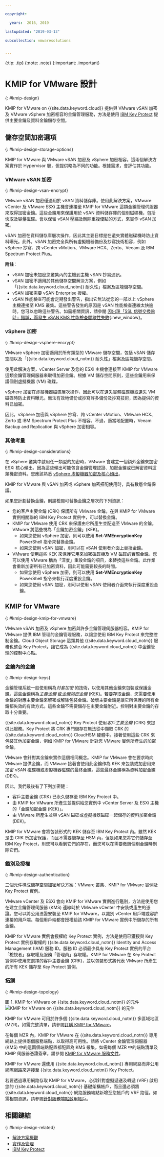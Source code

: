```yaml
---

copyright:

  years:  2016, 2019

lastupdated: "2019-03-13"

subcollection: vmwaresolutions


---
```


{:tip: .tip}
{:note: .note}
{:important: .important}

# KMIP for VMware 設計
{: #kmip-design}

KMIP for VMware on {{site.data.keyword.cloud}} 提供與 VMware vSAN 加密及 VMware vSphere 加密相容的金鑰管理服務，方法是使用 [IBM Key Protect](/docs/services/key-protect?topic=key-protect-getting-started-tutorial) 提供主要金鑰及資料金鑰儲存空間。

## 儲存空間加密選項
{: #kmip-design-storage-options}

KMIP for VMware 與 VMware vSAN 加密及 vSphere 加密相容。這兩個解決方案實作於 Hypervisor 層，但提供略為不同的功能。根據需求，會評估其功能。

### VMware vSAN 加密
{: #kmip-design-vsan-encrypt}

VMware vSAN 加密僅適用於 vSAN 資料儲存庫。使用此解決方案，VMware vCenter 及 VMware ESXi 主機會連接至 KMIP for VMware 這類金鑰管理伺服器來取得加密金鑰。這些金鑰用來保護用於 vSAN 資料儲存庫的個別磁碟機，包括快取及容量磁碟。會以保留 vSAN 壓縮及刪除重複優點的方式，來實作 vSAN 加密。

vSAN 加密在資料儲存庫層次操作，因此其主要目標是在遺失實體磁碟機時防止資料曝光。此外，vSAN 加密完全與所有虛擬機器備份及抄寫技術相容，例如 vSphere 抄寫、跨 vCenter vMotion、VMware HCX、Zerto、Veeam 及 IBM Spectrum Protect Plus。

**附註**：
* vSAN 加密未加密您叢集內的主機到主機 vSAN 抄寫通訊。
* vSAN 加密不適用於其他儲存空間解決方案，例如「{{site.data.keyword.cloud_notm}} 耐久性」檔案及區塊儲存空間。
* vSAN 加密需要 vSAN Enterprise 授權。
* vSAN 性能檢查可能會定期發出警告，指出它無法從您的一部以上 vSphere 主機連接至 KMS 叢集。這些警告發生的原因是 vSAN 性能檢查連線太快逾時。您可以忽略這些警告。如需相關資訊，請參閱 [因出現「SSL 信號交換逾時」錯誤，而發生 vSAN KMS 性能檢查間歇性失敗](https://kb.vmware.com/s/article/67115){:new_window}。

### vSphere 加密
{: #kmip-design-vsphere-encrypt}

VMware vSphere 加密適用於所有類型的 VMware 儲存空間，包括 vSAN 儲存空間以及「{{site.data.keyword.cloud_notm}} 耐久性」檔案及區塊儲存空間。

使用此解決方案，vCenter Server 及您的 ESXi 主機會連接至 KMIP for VMware 這類金鑰管理伺服器來取得加密金鑰。根據 VM 儲存空間原則，這些金鑰用來保護個別虛擬機器 (VM) 磁碟。

vSphere 加密在虛擬機器磁碟層次操作，因此可以在遺失實體磁碟機或遺失 VM 磁碟時防止資料曝光。無法有效地備份或抄寫許多備份及抄寫技術，因為提供的資料已加密。

因此，vSphere 加密與 vSphere 抄寫、跨 vCenter vMotion、VMware HCX、Zerto 或 IBM Spectrum Protect Plus 不相容。不過，適當地配置時，Veeam Backup and Replication 與 vSphere 加密相容。

### 其他考量
{: #kmip-design-considerations}

在 vSphere 叢集中啟用任一類型的加密時，VMware 會建立一個額外金鑰來加密 ESXi 核心傾出，因為這些傾出可能包含金鑰管理認證、加密金鑰或已解密資料這類機密資料。您應該熟悉 [vSphere 虛擬機器加密及核心傾出](https://docs.vmware.com/en/VMware-vSphere/6.5/com.vmware.vsphere.security.doc/GUID-63728E8B-810D-418B-B1AA-6A0A2F92AABE.html)。

KMIP for VMware 與 vSAN 加密或 vSphere 加密搭配使用時，具有數層金鑰保護。

如果您計劃替換金鑰，則請檢閱可替換金鑰之層次的下列資訊：
* 您的客戶主要金鑰 (CRK) 保護所有 VMware 金鑰。在與 KMIP for VMware 實例相關聯的 IBM Key Protect 實例中，可以替換金鑰。
* KMIP for VMware 使用 CRK 來保護由它所產生並配送至 VMware 的金鑰。VMware 將這些視為「金鑰加密金鑰」(KEK)。
  * 如果您使用 vSphere 加密，則可以使用 **Set-VMEncryptionKey** PowerShell 指令來替換金鑰。
  * 如果您使用 vSAN 加密，則可以在 vSAN 使用者介面上替換金鑰。
* VMware 使用這些 KEK 來保護它用來加密磁碟機及 VM 磁碟的實際金鑰。您可以使用 VMware 稱為「深度」重設金鑰的項目，來替換這些金鑰。此作業會重新加密所有已加密資料，因此可能需要較長的時間。
  * 如果您使用 vSphere 加密，則可以使用 **Set-VMEncryptionKey** PowerShell 指令來執行深度重設金鑰。
  * 如果您使用 vSAN 加密，則可以使用 vSAN 使用者介面來執行深度重設金鑰。

## KMIP for VMware
{: #kmip-design-kmip-for-vmware}

VMware vSAN 加密及 vSphere 加密與許多金鑰管理伺服器相容。KMIP for VMware 提供 IBM 管理的金鑰管理服務，以讓您使用 IBM Key Protect 來完整控制金鑰。Cloud Object Storage 這類其他 {{site.data.keyword.cloud_notm}} 服務也整合 Key Protect，讓它成為 {{site.data.keyword.cloud_notm}} 中金鑰管理的控制中心點。

### 金鑰內的金鑰
{: #kmip-design-keys}

金鑰管理系統一般使用稱為*封套加密* 的技術，以使用其他金鑰來包裝或保護金鑰。這些金鑰稱為*主要金鑰* 或*金鑰加密金鑰* (KEK)。若要存取金鑰，您需要使用金鑰的對應主要金鑰來解密或解除包裝金鑰。破壞主要金鑰是讓它所保護的所有金鑰都失效的有效方式。這些金鑰不需要儲存在主要金鑰附近。控制對主要金鑰的存取十分重要。

{{site.data.keyword.cloud_notm}} Key Protect 使用*客戶主要金鑰* (CRK) 來提供此服務。Key Protect 將 CRK 專門儲存在無法從中擷取 CRK 的 {{site.data.keyword.cloud_notm}} CloudHSM 硬體中。接著使用這些 CRK 來包裝其他加密金鑰，例如 KMIP for VMware 針對您 VMware 實例所產生的加密金鑰。

VMware 會針對其金鑰來實作這個相同概念。KMIP for VMware 會在要求時向 VMware 提供金鑰，而 VMware 接著會使用此金鑰作為 KEK 來包裝或加密用來加密 vSAN 磁碟機或虛擬機器磁碟的最終金鑰。這些最終金鑰稱為資料加密金鑰 (DEK)。

因此，我們最後有了下列加密鏈：
* 客戶主要金鑰 (CRK) 已永久儲存至 IBM Key Protect 中。
* 由 KMIP for VMware 所產生並提供給您實例中 vCenter Server 及 ESXi 主機的「金鑰加密金鑰 (KEK)」。
* 由 VMware 所產生並與 vSAN 磁碟或虛擬機器磁碟一起儲存的資料加密金鑰 (DEK)。

KMIP for VMware 會將包裝形式的 KEK 儲存至 IBM Key Protect 內。雖然 KEK 是由 CRK 所加密保護，而且不需要儲存至 HSM 內，但是如果您將它們儲存至 IBM Key Protect，則您可以看到它們的存在，而您可以在需要撤銷個別金鑰時刪除它們。

### 鑑別及授權
{: #kmip-design-authentication}

三個元件構成儲存空間加密解決方案：VMware 叢集、KMIP for VMware 實例及 Key Protect 實例。

VMware vCenter 及 ESXi 會向 KMIP for VMware 實例進行鑑別，方法是使用您在建立金鑰管理伺服器 (KMS) 連線時於 VMware vCenter 中安裝或產生的憑證。您可以將公用憑證安裝至 KMIP for VMware，以識別 vCenter 用戶端或容許連接的用戶端。每個用戶端都會授權給該 KMIP for VMware 實例中所儲存的所有金鑰。

KMIP for VMware 實例會授權給 Key Protect 實例，方法是使用已獲授與 Key Protect 實例存取權的 {{site.data.keyword.cloud_notm}} Identity and Access Management (IAM) 服務 ID。服務 ID 必須最少具有 Key Protect 實例的平台「檢視者」存取權及服務「管理員」存取權。KMIP for VMware 在 Key Protect 實例中使用您選擇的客戶主要金鑰 (CRK)，並以包裝形式將代表 VMware 所產生的所有 KEK 儲存至 Key Protect 實例。

### 拓蹼
{: #kmip-design-topology}

圖 1. KMIP for VMware on {{site.data.keyword.cloud_notm}} 的元件
![KMIP for VMware on {{site.data.keyword.cloud_notm}} 的元件](kmip-key-protect.svg "此解決方案使用 IBM Key Protect 中所儲存的主要金鑰，來啟用 VMware vSphere 加密及 vSAN 加密。")

KMIP for VMware 可用於許多個 {{site.data.keyword.cloud_notm}} 多區域地區 (MZR)。如需完整清單，請參閱[訂購 KMIP for VMware](/docs/services/vmwaresolutions/services?topic=vmware-solutions-kmip_standalone_ordering)。

在每個 MZR 內，KMIP for VMware 在 {{site.data.keyword.cloud_notm}} 專用網路上提供兩個服務端點，以取得高可用性。請將 vCenter 金鑰管理伺服器 (KMS) 中的這兩個端點配置都配置為 KMS 叢集。如需每個 MZR 中的端點清單及 KMIP 伺服器憑證簽章，請參閱 [KMIP for VMware 服務文件](/docs/services/vmwaresolutions/services?topic=vmware-solutions-kmip_standalone_ordering)。

KMIP for VMware 還使用 {{site.data.keyword.cloud_notm}} 專用網路而非公用網際網路來連接至 {{site.data.keyword.cloud_notm}} Key Protect。

若要透過專用網路存取 KMIP for VMware，必須針對虛擬遞送及轉遞 (VRF) 啟用您的 {{site.data.keyword.cloud_notm}} 基礎架構帳戶，而且還必須將 {{site.data.keyword.cloud_notm}} 網路服務端點新增至您帳戶的 VRF 路徑。如需相關資訊，請參閱[針對服務端點啟用帳戶](/docs/services/service-endpoint?topic=services/service-endpoint-getting-started#cs_cli_install_steps)。

## 相關鏈結
{: #kmip-design-related}

* [解決方案概觀](/docs/services/vmwaresolutions/archiref/kmip?topic=vmware-solutions-kmip-overview)
* [實作及管理](/docs/services/vmwaresolutions/archiref/kmip?topic=vmware-solutions-kmip-implementation)
* [IBM Key Protect](/docs/services/key-protect?topic=key-protect-getting-started-tutorial)
